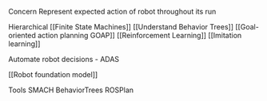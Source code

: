 Concern
Represent expected action of robot throughout its run

Hierarchical [[Finite State Machines]]
[[Understand Behavior Trees]]
[[Goal-oriented action planning GOAP]]
[[Reinforcement Learning]]
[[Imitation learning]]

Automate robot decisions - ADAS

[[Robot foundation model]]

Tools
SMACH
BehaviorTrees
ROSPlan